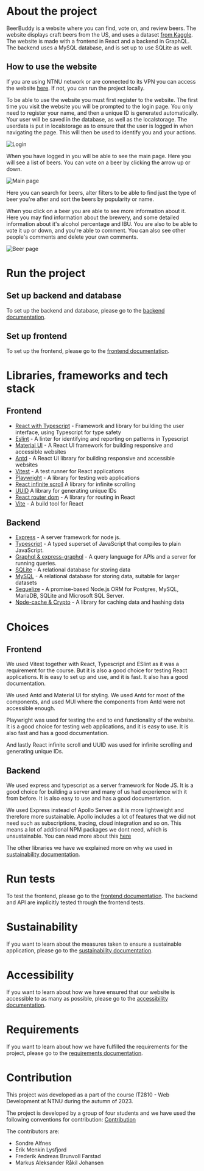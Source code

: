 # About the project

BeerBuddy is a website where you can find, vote on, and review beers. The website displays craft beers from the US, and uses a dataset [from Kaggle](https://www.kaggle.com/datasets/nickhould/craft-cans/data). The website is made with a frontend in React and a backend in GraphQL. The backend uses a MySQL database, and is set up to use SQLite as well.

## How to use the website

If you are using NTNU network or are connected to its VPN you can access the website [here](http://it2810-15.idi.ntnu.no/project2). If not, you can run the project locally.

To be able to use the website you must first register to the website. The first time you visit the website you will be prompted to the login page. You only need to register your name, and then a unique ID is generated automatically. Your user will be saved in the database, as well as the localstorage. The userdata is put in localstorage as to ensure that the user is logged in when navigating the page. This will then be used to identify you and your actions.

![Login](./images/login.png)

When you have logged in you will be able to see the main page. Here you will see a list of beers. You can vote on a beer by clicking the arrow up or down.

![Main page](./images/main.png)

Here you can search for beers, alter filters to be able to find just the type of beer you're after and sort the beers by popularity or name.

When you click on a beer you are able to see more information about it. Here you may find information about the brewery, and some detailed information about it's alcohol percentage and IBU. You are also to be able to vote it up or down, and you're able to comment. You can also see other people's comments and delete your own comments.

![Beer page](./images/beer.png)

# Run the project

## Set up backend and database

To set up the backend and database, please go to the [backend documentation](./backend/README.md).

## Set up frontend

To set up the frontend, please go to the [frontend documentation](./frontend/README.md).

# Libraries, frameworks and tech stack

## Frontend

- [React with Typescript](https://react.dev) - Framework and library for building the user interface, using Typescript for type safety
- [Eslint](https://eslint.org) - A linter for identifying and reporting on patterns in Typescript
- [Material UI](https://mui.com) - A React UI framework for building responsive and accessible websites
- [Antd](https://ant.design) - A React UI library for building responsive and accessible websites
- [Vitest](https://vitest.dev/) - A test runner for React applications
- [Playwright](https://playwright.dev) - A library for testing web applications
- [React infinite scroll](https://www.npmjs.com/package/react-infinite-scroll-component) A library for infinite scrolling
- [UUID](https://www.npmjs.com/package/uuid) A library for generating unique IDs
- [React router dom](https://reactrouter.com/en/main) - A library for routing in React
- [Vite](https://vitejs.dev) - A build tool for React

## Backend

- [Express](https://expressjs.com) - A server framework for node js.
- [Typescript](https://www.typescriptlang.org) - A typed superset of JavaScript that compiles to plain JavaScript.
- [Graphql & express-graphql](https://graphql.org) - A query language for APIs and a server for running queries.
- [SQLite](https://www.sqlite.org/index.html) - A relational database for storing data
- [MySQL](https://www.mysql.com) - A relational database for storing data, suitable for larger datasets
- [Sequelize](https://sequelize.org) - A promise-based Node.js ORM for Postgres, MySQL, MariaDB, SQLite and Microsoft SQL Server.
- [Node-cache & Crypto](https://www.npmjs.com/package/node-cache) - A library for caching data and hashing data

# Choices

## Frontend

We used Vitest together with React, Typescript and ESlint as it was a requirement for the course. But it is also a good choice for testing React applications. It is easy to set up and use, and it is fast. It also has a good documentation.

We used Antd and Material UI for styling. We used Antd for most of the components, and used MUI where the components from Antd were not accessible enough.

Playwright was used for testing the end to end functionality of the website. It is a good choice for testing web applications, and it is easy to use. It is also fast and has a good documentation.

And lastly React infinite scroll and UUID was used for infinite scrolling and generating unique IDs.

## Backend

We used express and typescript as a server framework for Node JS. It is a good choice for building a server and many of us had experience with it from before. It is also easy to use and has a good documentation.

We used Express instead of Apollo Server as it is more lightweight and therefore more sustainable. Apollo includes a lot of features that we did not need such as subscriptions, tracing, cloud integration and so on. This means a lot of additional NPM packages we dont need, which is unsustainable. You can read more about this [here](https://httptoolkit.com/blog/simple-graphql-server-without-apollo/)

The other libraries we have we explained more on why we used in [sustainability documentation](./docs/sustainability.md).

# Run tests

To test the frontend, please go to the [frontend documentation](./frontend/README.md). The backend and API are implicitly tested through the frontend tests.

# Sustainability

If you want to learn about the measures taken to ensure a sustainable application, please go to the [sustainability documentation](./docs/sustainability.md).

# Accessibility

If you want to learn about how we have ensured that our website is accessible to as many as possible, please go to the [accessibility documentation](./docs/accessibility.md).

# Requirements

If you want to learn about how we have fulfilled the requirements for the project, please go to the [requirements documentation](./docs/requirements.md).

# Contribution

This project was developed as a part of the course IT2810 - Web Development at NTNU during the autumn of 2023.

The project is developed by a group of four students and we have used the following conventions for contribution: [Contribution](./docs/contribution.md)

The contributors are:

- Sondre Alfnes
- Erik Menkin Lysfjord
- Frederik Andreas Brunvoll Farstad
- Markus Aleksander Råkil Johansen
